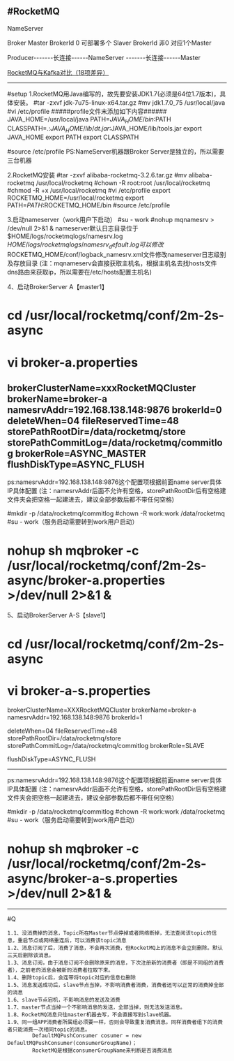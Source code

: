 #RocketMQ
---


NameServer

Broker
    Master BrokerId 0   可部署多个
    Slaver BrokerId 非0 对应1个Master





Producer-------长连接------NameServer
        -------长连接------Master



[RocketMQ与Kafka对比（18项差异）](http://blog.csdn.net/damacheng/article/details/42846549)



---
#setup
1.RocketMQ用Java编写的，故先要安装JDK1.7(必须是64位1.7版本)，具体安装。
#tar -zxvf  jdk-7u75-linux-x64.tar.gz
#mv jdk1.7.0_75 /usr/local/java
#vi /etc/profile
#####profile文件末添加如下内容######
JAVA_HOME=/usr/local/java
PATH=$JAVA_HOME/bin:$PATH
CLASSPATH=.:$JAVA_HOME/lib/dt.jar:$JAVA_HOME/lib/tools.jar
export JAVA_HOME
export PATH
export CLASSPATH

#source /etc/profile
PS:NameServer机器跟Broker Server是独立的，所以需要三台机器
 
2.RocketMQ安装
#tar -zxvf alibaba-rocketmq-3.2.6.tar.gz
#mv alibaba-rocketmq /usr/local/rocketmq
#chown -R root:root /usr/local/rocketmq
#chmod -R +x /usr/local/rocketmq
#vi /etc/profile
export ROCKETMQ_HOME=/usr/local/rocketmq
export PATH=$PATH:$ROCKETMQ_HOME/bin
#source /etc/profile

3.启动nameserver（work用户下启动）
#su - work
#nohup mqnamesrv > /dev/null 2>&1 &
nameserver默认日志目录位于
$HOME/logs/rocketmqlogs/namesrv.log
$HOME/logs/rocketmqlogs/namesrv_default.log
可以修改$ROCKETMQ_HOME/conf/logback_namesrv.xml文件修改nameserver日志级别及存放目录
(注：mqnameserv会直接获取主机名，根据主机名去找hosts文件dns路由来获取ip，所以需要在/etc/hosts配置主机名)
 
4、启动BrokerServer A【master1】
# cd /usr/local/rocketmq/conf/2m-2s-async 
# vi broker-a.properties
brokerClusterName=xxxRocketMQCluster
brokerName=broker-a
namesrvAddr=192.168.138.148:9876
brokerId=0
deleteWhen=04
fileReservedTime=48
storePathRootDir=/data/rocketmq/store
storePathCommitLog=/data/rocketmq/commitlog 
brokerRole=ASYNC_MASTER 
flushDiskType=ASYNC_FLUSH
----------------------------------------------------------------------------------------------------------------------------------------------------------------------
ps:namesrvAddr=192.168.138.148:9876这个配置项根据前面name server具体IP具体配置
(注：namesrvAddr后面不允许有空格，storePathRootDir后有空格建文件夹会把空格一起建进去，建议全部参数后都不带任何空格)
 
#mkdir -p /data/rocketmq/commitlog
#chown -R work:work /data/rocketmq
#su - work（服务启动需要转到work用户启动）
# nohup sh mqbroker -c /usr/local/rocketmq/conf/2m-2s-async/broker-a.properties  >/dev/null 2>&1 &
 
5、启动BrokerServer A-S【slave1】
# cd /usr/local/rocketmq/conf/2m-2s-async
# vi broker-a-s.properties
brokerClusterName=XXXRocketMQCluster 
brokerName=broker-a
namesrvAddr=192.168.138.148:9876
brokerId=1
 
deleteWhen=04
fileReservedTime=48 
storePathRootDir=/data/rocketmq/store
storePathCommitLog=/data/rocketmq/commitlog
brokerRole=SLAVE 
 
flushDiskType=ASYNC_FLUSH

----------------------------------------------------------------------------------------------------------------------------------
ps:namesrvAddr=192.168.138.148:9876这个配置项根据前面name server具体IP具体配置
(注：namesrvAddr后面不允许有空格，storePathRootDir后有空格建文件夹会把空格一起建进去，建议全部参数后都不带任何空格)

#mkdir -p /data/rocketmq/commitlog
#chown -R work:work /data/rocketmq
#su - work（服务启动需要转到work用户启动）
# nohup sh mqbroker -c /usr/local/rocketmq/conf/2m-2s-async/broker-a-s.properties  >/dev/null 2>&1 &

---
#Q
```
1.1、没消费掉的消息，Topic所在Master节点停掉或者网络断掉，无法查阅该topic的信息，重启节点或网络重连后，可以消费该topic消息
1.2、消息订阅了后，消费了消息，不会再次消费，但RocketMQ上的消息不会立刻删除。默认三天后删除该消息。
1.3、消息订阅，由于消息订阅不会删除原来的消息，下次注册新的消费者（即是不同组的消费者），之前老的消息会被新的消费者拉取下来。
1.4、删除topic后，会连带将topic对应的信息也删除
1.5、消息发送成功后，slave节点当掉，不影响消费者消费，消费者还可以正常的消费掉全部的消息
1.6、slave节点宕机，不影响消息的发送及消费
1.7、master节点当掉一个不影响消息的发送，全部当掉，则无法发送消息。
1.8、RocketMQ消息只往master机器去写，不会直接写到slave机器。
1.9、同一组APP消费者所属组必须要一样，否则会导致重复消费消息。同样消费者组下的消费者只能消费一次相同topic的消息。
        DefaultMQPushConsumer cosumer = new DefaultMQPushConsumer(consumerGroupName)；
        RocketMQ是根据consumerGroupName来判断是否消费消息
```
























